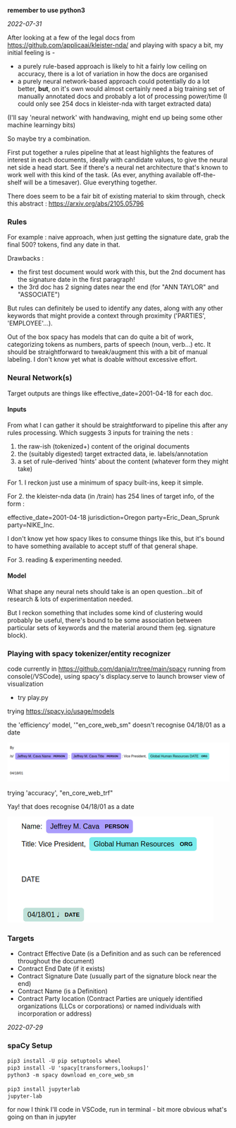 **remember to use python3**

_2022-07-31_

After looking at a few of the legal docs from https://github.com/applicaai/kleister-nda/ and playing with spacy a bit, my initial feeling is -

- a purely rule-based approach is likely to hit a fairly low ceiling on accuracy, there is a lot of variation in how the docs are organised
- a purely neural network-based approach could potentially do a lot better, **but**, on it's own would almost certainly need a big training set of manually annotated docs and probably a lot of processing power/time (I could only see 254 docs in kleister-nda with target extracted data)

(I'll say 'neural network' with handwaving, might end up being some other machine learningy bits)

So maybe try a combination.

First put together a rules pipeline that at least highlights the features of interest in each documents, ideally with candidate values, to give the neural net side a head start.
See if there's a neural net architecture that's known to work well with this kind of the task. (As ever, anything available off-the-shelf will be a timesaver).
Glue everything together.

There does seem to be a fair bit of existing material to skim through, check this abstract : https://arxiv.org/abs/2105.05796

### Rules

For example : naive approach, when just getting the signature date, grab the final 500? tokens, find any date in that.

Drawbacks :

- the first test document would work with this, but the 2nd document has the signature date in the first paragraph!
- the 3rd doc has 2 signing dates near the end (for "ANN TAYLOR" and "ASSOCIATE")

But rules can definitely be used to identify any dates, along with any other keywords that might provide a context through proximity ('PARTIES', 'EMPLOYEE'...).

Out of the box spacy has models that can do quite a bit of work, categorizing tokens as numbers, parts of speech (noun, verb...) etc. It should be straightforward to tweak/augment this with a bit of manual labeling. I don't know yet what is doable without excessive effort.

### Neural Network(s)

Target outputs are things like effective_date=2001-04-18 for each doc.

#### Inputs

From what I can gather it should be straightforward to pipeline this after any rules processing. Which suggests 3 inputs for training the nets :

1. the raw-ish (tokenized+) content of the original documents
2. the (suitably digested) target extracted data, ie. labels/annotation
3. a set of rule-derived 'hints' about the content (whatever form they might take)

For 1. I reckon just use a minimum of spacy built-ins, keep it simple.

For 2. the kleister-nda data (in /train) has 254 lines of target info, of the form :

effective_date=2001-04-18 jurisdiction=Oregon party=Eric_Dean_Sprunk party=NIKE_Inc.

I don't know yet how spacy likes to consume things like this, but it's bound to have something available to accept stuff of that general shape.

For 3. reading & experimenting needed.

#### Model

What shape any neural nets should take is an open question...bit of research & lots of experimentation needed.

But I reckon something that includes some kind of clustering would probably be useful, there's bound to be some association between particular sets of keywords and the material around them (eg. signature block).

### Playing with spacy tokenizer/entity recognizer

code currently in https://github.com/danja/rr/tree/main/spacy running from console(/VSCode), using spacy's displacy.serve to launch browser view of visualization

- try play.py

trying https://spacy.io/usage/models

the 'efficiency' model, '"en_core_web_sm" doesn't recognise 04/18/01 as a date

![oops](https://github.com/danja/rr/blob/main/spacy/images/nike-error.png)

trying 'accuracy', "en_core_web_trf"

Yay! that does recognise 04/18/01 as a date

![better](https://github.com/danja/rr/blob/main/spacy/images/nike-accuracy.png)

### Targets

- Contract Effective Date
  (is a Definition and as such can be referenced throughout the document)
- Contract End Date
  (if it exists)
- Contract Signature Date
  (usually part of the signature block near the end)
- Contract Name
  (is a Definition)
- Contract Party location
  (Contract Parties are uniquely identified organizations (LLCs or corporations) or named individuals with incorporation or address)

_2022-07-29_

### spaCy Setup

```
pip3 install -U pip setuptools wheel
pip3 install -U 'spacy[transformers,lookups]'
python3 -m spacy download en_core_web_sm

pip3 install jupyterlab
jupyter-lab
```

for now I think I'll code in VSCode, run in terminal - bit more obvious what's going on than in jupyter
